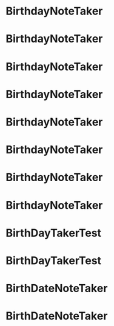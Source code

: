 # BirthdayNoteTaker
# BirthdayNoteTaker
# BirthdayNoteTaker
# BirthdayNoteTaker
# BirthdayNoteTaker
# BirthdayNoteTaker
# BirthdayNoteTaker
# BirthdayNoteTaker
# BirthDayTakerTest
# BirthDayTakerTest
# BirthDateNoteTaker
# BirthDateNoteTaker
